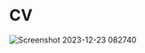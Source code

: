 # CV

![Screenshot 2023-12-23 082740](https://github.com/aida-mousavi/CV/assets/115708698/670268bc-0127-4965-8fd9-16a24eaf73c1)
